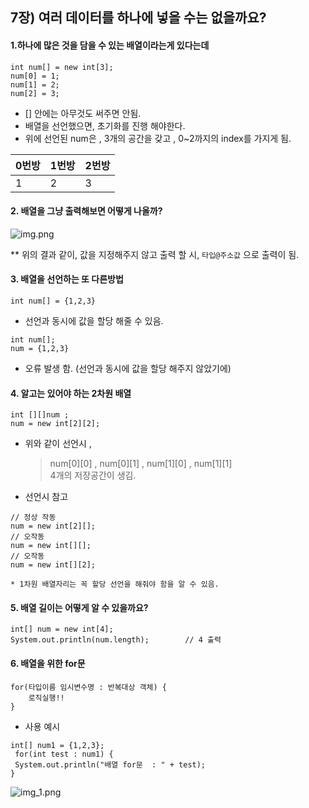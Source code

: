 ## 7장) 여러 데이터를 하나에 넣을 수는 없을까요?

#### 1.하나에 많은 것을 담을 수 있는 배열이라는게 있다는데
 ```
 int num[] = new int[3]; 
 num[0] = 1;
 num[1] = 2;
 num[2] = 3;
```
 - [] 안에는 아무것도 써주면 안됨.
 - 배열을 선언했으면, 초기화를 진행 해야한다.
 - 위에 선언된 num은 , 3개의 공간을 갖고 , 0~2까지의 index를 가지게 됨.
<table>
    <thead>
        <th>0번방</th>
        <th>1번방</th>
        <th>2번방</th>
    </thead>
    <tbody>
        <tr>
            <td>1</td>
            <td>2</td>
            <td>3</td>
        </tr>
    </tbody>
</table>

#### 2. 배열을 그냥 출력해보면 어떻게 나올까?

![img.png](../../../../../../JavaStudy/document/testImg/img.png)

** 위의 결과 같이,
 값을 지정해주지 않고 출력 할 시,
  `타입@주소값` 으로 출력이 됨.

#### 3. 배열을 선언하는 또 다른방법

```
int num[] = {1,2,3}
```
 - 선언과 동시에 값을 할당 해줄 수 있음.

```
int num[];
num = {1,2,3} 
```
 - 오류 발생 함. (선언과 동시에 값을 할당 해주지 않았기에)

#### 4. 알고는 있어야 하는 2차원 배열

```
int [][]num ;
num = new int[2][2];
```
 - 위와 같이 선언시 ,
   > num[0][0] , num[0][1] , num[1][0] , num[1][1] <br>
   > 4개의 저장공간이 생김. <br>
 - 선언시 참고
```
// 정상 작동
num = new int[2][];
// 오작동
num = new int[][];
// 오작동
num = new int[][2];

* 1차원 배열자리는 꼭 할당 선언을 해줘야 함을 알 수 있음. 
```

#### 5. 배열 길이는 어떻게 알 수 있을까요?
```
int[] num = new int[4];
System.out.println(num.length);        // 4 출력
```

#### 6. 배열을 위한 for문
```
for(타입이름 임시변수명 : 반복대상 객체) {
    로직실행!!
}
```

 - 사용 예시
```
int[] num1 = {1,2,3};
 for(int test : num1) {
 System.out.println("배열 for문  : " + test);
}
```

![img_1.png](../../../../../../JavaStudy/document/testImg/img_1.png)
